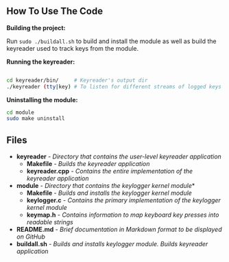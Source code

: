 ## How To Use The Code ##

**Building the project:**

Run ```sudo ./buildall.sh``` to build and install the module as well as build the keyreader used to track keys from the module.

**Running the keyreader:**
```bash

cd keyreader/bin/     # Keyreader's output dir
./keyreader (tty|key) # To listen for different streams of logged keys coming from the module
```

**Uninstalling the module:**
```bash
cd module
sudo make uninstall
```

## Files ##

  * **keyreader** - *Directory that contains the user-level keyreader application*
    * **Makefile** - *Builds the keyreader application*
    * **keyreader.cpp** - *Contains the entire implementation of the keyreader application*
  * **module** - *Directory that contains the keylogger kernel module**
    * **Makefile** - *Builds and installs the keylogger kernel module*
    * **keylogger.c** - *Contains the primary implementation of the keylogger kernel module*
    * **keymap.h** - *Contains information to map keyboard key presses into readable strings*
  * **README.md** - *Brief documentation in Markdown format to be displayed on GitHub*
  * **buildall.sh** - *Builds and installs keylogger module. Builds keyreader application*